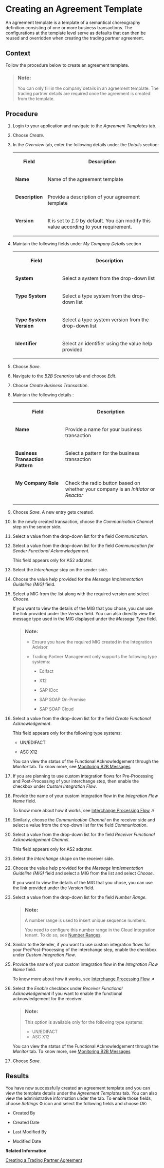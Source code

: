 <!-- loio9692cb19768145c7b265c14612a3e046 -->

<link rel="stylesheet" type="text/css" href="../css/sap-icons.css"/>

# Creating an Agreement Template

An agreement template is a template of a semantical choreography definition consisting of one or more business transactions. The configurations at the template level serve as defaults that can then be reused and overridden when creating the trading partner agreement.



## Context

Follow the procedure below to create an agreement template.

> ### Note:  
> You can only fill in the company details in an agreement template. The trading partner details are required once the agreement is created from the template.



## Procedure

1.  Login to your application and navigate to the *Agreement Templates* tab.

2.  Choose *Create*.

3.  In the *Overview* tab, enter the following details under the *Details* section:


    <table>
    <tr>
    <th valign="top">

    Field


    
    </th>
    <th valign="top">

    Description


    
    </th>
    </tr>
    <tr>
    <td valign="top">

    **Name**


    
    </td>
    <td valign="top">

    Name of the agreement template


    
    </td>
    </tr>
    <tr>
    <td valign="top">

    **Description**


    
    </td>
    <td valign="top">

    Provide a description of your agreement template


    
    </td>
    </tr>
    <tr>
    <td valign="top">

    **Version**


    
    </td>
    <td valign="top">

    It is set to *1.0* by default. You can modify this value according to your requirement.


    
    </td>
    </tr>
    </table>
    
4.  Maintain the following fields under *My Company Details* section


    <table>
    <tr>
    <th valign="top">

    Field


    
    </th>
    <th valign="top">

    Description


    
    </th>
    </tr>
    <tr>
    <td valign="top">

    **System**


    
    </td>
    <td valign="top">

    Select a system from the drop-down list


    
    </td>
    </tr>
    <tr>
    <td valign="top">

    **Type System**


    
    </td>
    <td valign="top">

    Select a type system from the drop-down list


    
    </td>
    </tr>
    <tr>
    <td valign="top">

    **Type System Version**


    
    </td>
    <td valign="top">

    Select a type system version from the drop-down list


    
    </td>
    </tr>
    <tr>
    <td valign="top">

    **Identifier**


    
    </td>
    <td valign="top">

    Select an identifier using the value help provided


    
    </td>
    </tr>
    </table>
    
5.  Choose *Save*.

6.  Navigate to the *B2B Scenarios* tab and choose *Edit*.

7.  Choose *Create Business Transaction*.

8.  Maintain the following details :


    <table>
    <tr>
    <th valign="top">

    Field


    
    </th>
    <th valign="top">

    Description


    
    </th>
    </tr>
    <tr>
    <td valign="top">

    **Name**


    
    </td>
    <td valign="top">

    Provide a name for your business transaction


    
    </td>
    </tr>
    <tr>
    <td valign="top">

    **Business Transaction Pattern**


    
    </td>
    <td valign="top">

    Select a pattern for the business transaction


    
    </td>
    </tr>
    <tr>
    <td valign="top">

    **My Company Role**


    
    </td>
    <td valign="top">

    Check the radio button based on whether your company is an *Initiator* or *Reactor*


    
    </td>
    </tr>
    </table>
    
9.  Choose *Save*. A new entry gets created.

10. In the newly created transaction, choose the *Communication Channel* step on the sender side.

11. Select a value from the drop-down list for the field *Communication*.

12. Select a value from the drop-down list for the field *Communication for Sender Functional Acknowledgement*.

    This field appears only for AS2 adapter.

13. Select the *Interchange* step on the sender side.

14. Choose the value help provided for the *Message Implementation Guideline \(MIG\)* field.

15. Select a MIG from the list along with the required version and select *Choose*.

    If you want to view the details of the MIG that you chose, you can use the link provided under the *Version* field. You can also directly view the message type used in the MIG displayed under the *Message Type* field.

    > ### Note:  
    > -   Ensure you have the required MIG created in the Integration Advisor.
    > 
    > -   Trading Partner Management only supports the following type systems:
    >     -   Edifact
    > 
    >     -   X12
    >     -   SAP IDoc
    >     -   SAP SOAP On-Premise
    >     -   SAP SOAP Cloud

16. Select a value from the drop-down list for the field *Create Functional Acknowledgement*.

    This field appears only for the following type systems:

    -   UN/EDIFACT

    -   ASC X12

    You can view the status of the Functional Acknowledgement through the *Monitor* tab. To know more, see [Monitoring B2B Messages](monitoring-b2b-messages-b5e1fc9.md)

17. If you are planning to use custom integration flows for Pre-Processing and Post-Processing of your interchange step, then enable the checkbox under *Custom Integration Flow*.

18. Provide the name of your custom integration flow in the *Integration Flow Name* field.

    To know more about how it works, see [Interchange Processing Flow](https://help.sap.com/viewer/9e51bec2356e4664b6d5fd1a336a9e12/Cloud/en-US/7d3bce9478974229af1abf9121fe47e6.html "This integration flow transforms the message sent by the sending partner to the structure expected by the receiving partner.") :arrow_upper_right:

19. Similarly, choose the *Communication Channel* on the receiver side and select a value from the drop-down list for the field *Communication*.

20. Select a value from the drop-down list for the field *Receiver Functional Acknowledgement Channel*.

    This field appears only for AS2 adapter.

21. Select the *Interchange* shape on the receiver side.

22. Choose the value help provided for the *Message Implementation Guideline \(MIG\)* field and select a MIG from the list and select *Choose*.

    If you want to view the details of the MIG that you chose, you can use the link provided under the *Version* field.

23. Select a value from the drop-down list for the field *Number Range*.

    > ### Note:  
    > A number range is used to insert unique sequence numbers.
    > 
    > You need to configure this number range in the Cloud Integration tenant. To do so, see [Number Ranges](https://help.sap.com/viewer/368c481cd6954bdfa5d0435479fd4eaf/Cloud/en-US/b6e17fa17a70491da4a54216db298f84.html).

24. Similar to the Sender, if you want to use custom integration flows for your Pre/Post-Processing of the interchange step, enable the checkbox under *Custom Integration Flow*.

25. Provide the name of your custom integration flow in the *Integration Flow Name* field.

    To know more about how it works, see [Interchange Processing Flow](https://help.sap.com/viewer/9e51bec2356e4664b6d5fd1a336a9e12/Cloud/en-US/7d3bce9478974229af1abf9121fe47e6.html "This integration flow transforms the message sent by the sending partner to the structure expected by the receiving partner.") :arrow_upper_right:

26. Select the *Enable* checkbox under *Receiver Functional Acknowledgement* if you want to enable the functional acknowledgement for the receiver.

    > ### Note:  
    > This option is available only for the following type systems:
    > 
    > -   UN/EDIFACT
    > -   ASC X12

    You can view the status of the Functional Acknowledgement through the *Monitor* tab. To know more, see [Monitoring B2B Messages](monitoring-b2b-messages-b5e1fc9.md)

27. Choose *Save*.




<a name="loio9692cb19768145c7b265c14612a3e046__result_ckl_5j5_pqb"/>

## Results

You have now successfully created an agreement template and you can view the template details under the *Agreement Templates* tab. You can also view the administrative information under the tab. To enable those fields, choose *Settings* :gear: icon and select the following fields and choose *OK*:

-   Created By

-   Created Date
-   Last Modified By
-   Modified Date

**Related Information**  


[Creating a Trading Partner Agreement](creating-a-trading-partner-agreement-9bd43c9.md "A trading partner agreement is an agreement of a contract defined by two trading parties that have decided to exchange certain business data or items using a B2B scenario for fullfilling the agreed trading/business process in a given business context.")

